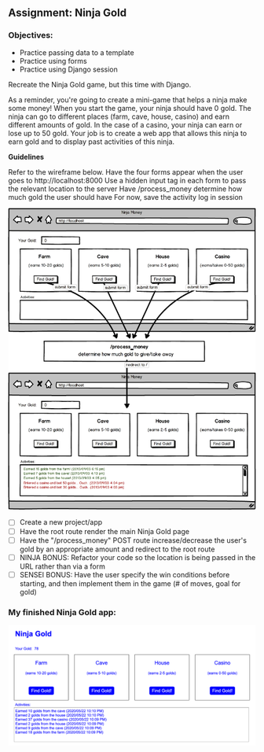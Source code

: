 ## Assignment: Ninja Gold

### Objectives:

- Practice passing data to a template
- Practice using forms
- Practice using Django session

Recreate the Ninja Gold game, but this time with Django.

As a reminder, you're going to create a mini-game that helps a ninja make some money! When you start the game, your ninja should have 0 gold. The ninja can go to different places (farm, cave, house, casino) and earn different amounts of gold. In the case of a casino, your ninja can earn or lose up to 50 gold. Your job is to create a web app that allows this ninja to earn gold and to display past activities of this ninja.

**Guidelines**

Refer to the wireframe below.
Have the four forms appear when the user goes to http://localhost:8000
Use a hidden input tag in each form to pass the relevant location to the server
Have /process_money determine how much gold the user should have
For now, save the activity log in session

![Assignment Sketch1](./images/ninja-gold-ci.png)

- [ ] Create a new project/app
- [ ] Have the root route render the main Ninja Gold page
- [ ] Have the "/process_money" POST route increase/decrease the user's gold by an appropriate amount and redirect to the root route
- [ ] NINJA BONUS: Refactor your code so the location is being passed in the URL rather than via a form
- [ ] SENSEI BONUS: Have the user specify the win conditions before starting, and then implement them in the game (# of moves, goal for gold)

### My finished Ninja Gold app:

![My finished Ninja Gold App](./images/my_finished_ninja_gold_app.png)

